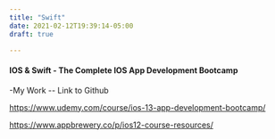 ```yaml
---
title: "Swift"
date: 2021-02-12T19:39:14-05:00
draft: true

---
```

#### IOS & Swift - The Complete IOS App Development Bootcamp

-My Work  -- Link to Github

https://www.udemy.com/course/ios-13-app-development-bootcamp/

https://www.appbrewery.co/p/ios12-course-resources/
